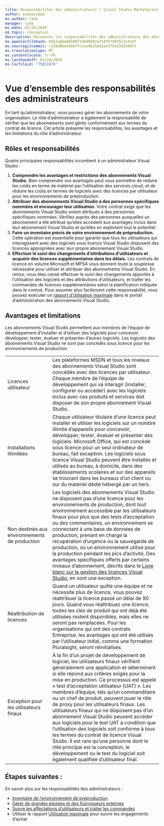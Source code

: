 ```yaml
---
title: Responsabilités des administrateurs | Visual Studio Marketplace
author: evanwindom
ms.author: lank
manager: lank
ms.date: 07/20/2019
ms.topic: conceptual
description: Découvrez les responsabilités des administrateurs des abonnements.
ms.openlocfilehash: 05b1a66eb6589f1d0d9502a754f67d0f9c31424f
ms.sourcegitcommit: c150d0be93b6f7ccbe9625b41a437541502560f5
ms.translationtype: MT
ms.contentlocale: fr-FR
ms.lasthandoff: 01/10/2020
ms.locfileid: "75851876"
---
```

# <a name="overview-of-administrator-responsibilities"></a>Vue d’ensemble des responsabilités des administrateurs
En tant qu’administrateur, vous pouvez gérer les abonnements de votre organisation.  Le rôle d’administrateur a également la responsabilité de vérifier que les abonnements sont gérés conformément aux termes du contrat de licence. Cet article présente les responsabilités, les avantages et les limitations du rôle d’administrateur.

## <a name="roles--responsibilities"></a>Rôles et responsabilités
Quatre principales responsabilités incombent à un administrateur Visual Studio :

1. **Comprendre les avantages et restrictions des abonnements Visual Studio.** Bien comprendre vos avantages peut vous permettre de réduire les coûts en terme de matériel par l’utilisation des services cloud, et de réduire les coûts en termes de logiciels avec des licences par utilisateur pour les environnements de préproduction. 
2. **Attribuer des abonnements Visual Studio à des personnes spécifiques nommées et encourager leur utilisation.** Votre contrat exige que les abonnements Visual Studio soient attribués à des personnes spécifiques nommées. Vérifiez auprès des personnes auxquelles un abonnement a été attribué qu’elles accèdent aux avantages inclus dans leur abonnement Visual Studio et qu’elles en exploitent tout le potentiel.
3. **Faire un inventaire précis de votre environnement de préproduction.** Cette opération est essentielle pour garantir que tous les utilisateurs qui interagissent avec des logiciels sous licence Visual Studio disposent des licences appropriées avec leur propre abonnement Visual Studio. 
4. **Effectuer le suivi des changements d’attributions d’utilisateurs et acquérir des licences supplémentaires dans les délais.** Les contrats de licence en volume Microsoft et MPSA vous donnent toute la souplesse nécessaire pour utiliser et attribuer des abonnements Visual Studio. En retour, vous êtes censé effectuer le suivi des changements apportés à l’utilisation des logiciels et des attributions d’utilisateurs, et traiter les commandes de licences supplémentaires selon la planification indiquée dans le contrat.  Pour assumer plus facilement cette responsabilité, vous pouvez exécuter un [rapport d’utilisation maximale](maximum-usage.md) dans le portail d’administration des abonnements Visual Studio. 

## <a name="benefits-and-limitations"></a>Avantages et limitations
Les abonnements Visual Studio permettent aux membres de l’équipe de développement d’installer et d’utiliser des logiciels pour concevoir, développer, tester, évaluer et présenter d’autres logiciels. Les logiciels des abonnements Visual Studio ne sont pas concédés sous licence pour les environnements de production.

|                                          |                         |
|------------------------------------------|----------------------------------------------------------------------------------------------------------------------------------------------------------------------------------------------------------------------------------------------------------------------------------------------------------------------------------------------------------------------------------------------------------------------------------------------------------------------------------------------------------------------------------------------------------------------------------------------------------------------------|
| Licences utilisateur                     | Les plateformes MSDN et tous les niveaux des abonnements Visual Studio sont concédés avec des licences par utilisateur. Chaque membre de l’équipe de développement qui va interagir (installer, configurer ou accéder) avec les logiciels inclus avec ces produits et services doit disposer de son propre abonnement Visual Studio.                                                                                                                                                                                                                                                                                                                                  |
| Installations illimitées                  | Chaque utilisateur titulaire d’une licence peut installer et utiliser les logiciels sur un nombre illimité d’appareils pour concevoir, développer, tester, évaluer et présenter des logiciels. Microsoft Office, qui est concédé sous licence pour un seul ordinateur de bureau, fait exception. Les logiciels sous licence Visual Studio peuvent être installés et utilisés au bureau, à domicile, dans des établissements scolaires et sur des appareils se trouvant dans les bureaux d’un client ou sur du matériel dédié hébergé par un tiers.                                                                                                                                                                                                                                  |
| Non destinés aux environnements de production | Les logiciels des abonnements Visual Studio ne disposent pas d’une licence pour les environnements de production, dont tout environnement accessible par les utilisateurs finaux pour plus que des tests d’acceptation ou des commentaires, un environnement se connectant à une base de données de production, prenant en charge la récupération d’urgence ou la sauvegarde de production, ou un environnement utilisé pour la production pendant les pics d’activité. Des avantages spécifiques offerts par certains niveaux d’abonnement, décrits dans le [Livre blanc sur la gestion des licences Visual Studio](https://visualstudio.microsoft.com/wp-content/uploads/2019/06/Visual-Studio-Licensing-Whitepaper-May-2019.pdf), en sont une exception.                                                                                            |
| Réattribution de licences                     | Quand un utilisateur quitte une équipe et ne nécessite plus de licence, vous pouvez réattribuer la licence passé un délai de 90 jours. Quand vous réattribuez une licence, toutes les clés de produit qui ont déjà été utilisées restent disponibles, mais elles ne seront pas remplacées. Pour les organisations qui ont des contrats Entreprise, les avantages qui ont été utilisés par l’utilisateur initial, comme une formation Pluralsight, seront réinitialisés.                                                                                                                                                                                                                                                 |
| Exception pour les utilisateurs finaux                  | À la fin d’un projet de développement de logiciel, les utilisateurs finaux vérifient généralement une application et déterminent si elle répond aux critères exigés pour la mise en production. Ce processus est appelé « test d’acceptation utilisateur (UAT) ». Les membres d’équipe, tels qu’un commanditaire ou un chef de produit, peuvent jouer le rôle de proxy pour les utilisateurs finaux. Les utilisateurs finaux qui ne disposent pas d’un abonnement Visual Studio peuvent accéder aux logiciels pour le test UAT à condition que l’utilisation des logiciels soit conforme à tous les termes du contrat de licence Visual Studio. Il est rare qu’une personne dont le rôle principal est la conception, le développement ou le test du logiciel soit également qualifiée d’utilisateur final. |

## <a name="next-steps"></a>Étapes suivantes :
En savoir plus sur les responsabilités des administrateurs :
- [Inventaire de l’environnement de préproduction](admin-inventory.md)
- [Gérer de grandes équipes et des fournisseurs externes](manage-teams.md)
- [Suivre les affectations d’utilisateurs et traiter les commandes](assignments-orders.md)
- Utiliser le rapport [Utilisation maximale](maximum-usage.md) pour suivre les engagements d’achat
